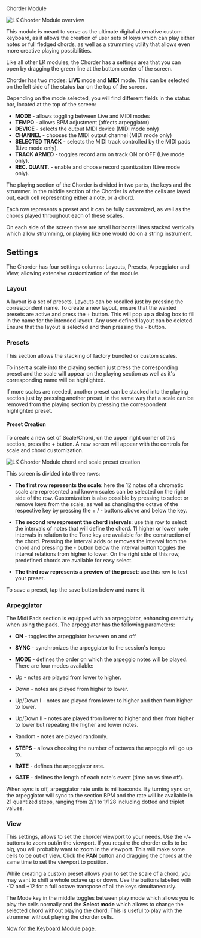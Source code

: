 #
Chorder Module

![LK Chorder Module overview](https://www.imaginando.pt/images/products/lk/help/chorder/overview.png)

This module is meant to serve as the ultimate digital alternative custom keyboard, as it allows the creation of user sets of keys which can play either notes or full fledged chords, as well as a strumming utility that allows even more creative playing possibilities.

Like all other LK modules, the Chorder has a settings area that you can open by dragging the green line at the bottom center of the screen.

Chorder has two modes: **LIVE** mode and **MIDI** mode. This can be selected on the left side of the status bar on the top of the screen.

Depending on the mode selected, you will find different fields in the status bar, located at the top of the screen:

* **MODE** - allows toggling between Live and MIDI modes
* **TEMPO** - allows BPM adjustment \(affects arpeggiator\)
* **DEVICE** - selects the output MIDI device \(MIDI mode only\)
* **CHANNEL** - chooses the MIDI output channel \(MIDI mode only\)
* **SELECTED TRACK** - selects the MIDI track controlled by the MIDI pads \(Live mode only\).
* **TRACK ARMED** - toggles record arm on track ON or OFF \(Live mode only\).
* **REC. QUANT.** - enable and choose record quantization \(Live mode only\).

The playing section of the Chorder is divided in two parts, the keys and the strummer. In the middle section of the Chorder is where the cells are layed out, each cell representing either a note, or a chord.

Each row represents a preset and it can be fully customized, as well as the chords played throughout each of these scales.

On each side of the screen there are small horizontal lines stacked vertically which allow strumming, or playing like one would do on a string instrument.

## Settings

The Chorder has four settings columns: Layouts, Presets, Arpeggiator and View, allowing extensive customization of the module.

### Layout

A layout is a set of presets. Layouts can be recalled just by pressing the correspondent name. To create a new layout, ensure that the wanted presets are active and press the + button. This will pop up a dialog box to fill in the name for the intended layout. Any user defined layout can be deleted. Ensure that the layout is selected and then pressing the - button.

### Presets

This section allows the stacking of factory bundled or custom scales.

To insert a scale into the playing section just press the corresponding preset and the scale will appear on the playing section as well as it's corresponding name will be highlighted.

If more scales are needed, another preset can be stacked into the playing section just by pressing another preset, in the same way that a scale can be removed from the playing section by pressing the correspondent highlighted preset.

#### Preset Creation

To create a new set of Scale/Chord, on the upper right corner of this section, press the + button. A new screen will appear with the controls for scale and chord customization.

![LK Chorder Module chord and scale preset creation](http://www.imaginando.pt/images/products/lk/help/chorder/preset-creation.png)

This screen is divided into three rows:

* **The first row represents the scale**: here the 12 notes of a chromatic scale are represented and known scales can be selected on the right side of the row. Customization is also possible by pressing to select or remove keys from the scale, as well as changing the octave of the respective key by pressing the + / - buttons above and below the key.

* **The second row represent the chord intervals**: use this row to select the intervals of notes that will define the chord. 11 higher or lower note intervals in relation to the Tone key are available for the construction of the chord. Pressing the interval adds or removes the interval from the chord and pressing the - button below the interval button toggles the interval relations from higher to lower. On the right side of this row, predefined chords are available for easy select.

* **The third row represents a preview of the preset**: use this row to test your preset.

To save a preset, tap the save button below and name it.

### Arpeggiator

The Midi Pads section is equipped with an arpeggiator, enhancing creativity when using the pads. The arpeggiator has the following parameters:

* **ON** - toggles the arpeggiator between on and off
* **SYNC** - synchronizes the arpeggiator to the session's tempo
* **MODE** - defines the order on which the arpeggio notes will be played. There are four modes available:

* Up - notes are played from lower to higher.
* Down - notes are played from higher to lower.
* Up/Down I - notes are played from lower to higher and then from higher to lower.
* Up/Down II - notes are played from lower to higher and then from higher to lower but repeating the higher and lower notes.
* Random - notes are played randomly.

* **STEPS** - allows choosing the number of octaves the arpeggio will go up to.
* **RATE** - defines the arpeggiator rate.
* **GATE** - defines the length of each note's event \(time on vs time off\).

When sync is off, arpeggiator rate units is milliseconds. By turning sync on, the arpeggiator will sync to the section BPM and the rate will be available in 21 quantized steps, ranging from 2/1 to 1/128 including dotted and triplet values.

### View

This settings, allows to set the chorder viewport to your needs. Use the -/+ buttons to zoom out/in the viewport. If you require the chorder cells to be big, you will probably want to zoom in the viewport. This will make some cells to be out of view. Click the **PAN** button and dragging the chords at the same time to set the viewport to position.

While creating a custom preset allows your to set the scale of a chord, you may want to shift a whole octave up or down. Use the buttons labelled with -12 and +12 for a full octave transpose of all the keys simultaneously.

The Mode key in the middle toggles between play mode which allows you to play the cells normally and the **Select mode** which allows to change the selected chord without playing the chord. This is useful to play with the strummer without playing the chorder cells.

[Now for the Keyboard Module page.](https://www.imaginando.pt/products/lk/help/keyboard)

